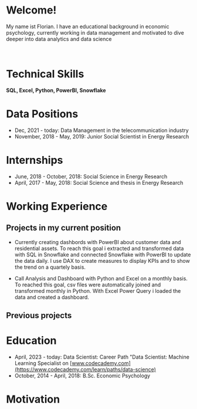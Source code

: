 
# Welcome!
My name ist Florian. I have an educational background in economic psychology, currently working in data management and motivated to dive deeper into data analytics and data science

&nbsp;

# Technical Skills
**SQL, Excel, Python, PowerBI, Snowflake**


# Data Positions
* Dec, 2021 - today: Data Management in the telecommunication industry
* November, 2018 - May, 2019: Junior Social Scientist in Energy Research


# Internships
* June, 2018 - October, 2018: Social Science in Energy Research
* April, 2017 - May, 2018: Social Science and thesis in Energy Research


# Working Experience
## Projects in my current position

* Currently creating dashbords with PowerBI about customer data and residential assets.
To reach this goal i extracted and transformed data with SQL in Snowflake and connected Snowflake with PowerBI to update the data daily. I use DAX to create measures to display KPIs and to show the trend on a quartely basis.

* Call Analysis and Dashboard with Python and Excel on a monthly basis. To reached this goal, csv files were automatically joined and transformed monthly in Python. With Excel Power Query i loaded the data and created a dashboard. 

## Previous projects


# Education
* April, 2023 - today: Data Scientist: Career Path "Data Scientist: Machine Learning Specialist on [www.codecademy.com](https://www.codecademy.com/learn/paths/data-science)
* October, 2014 - April, 2018: B.Sc. Economic Psychology


# Motivation

